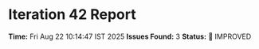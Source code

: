 # Iteration 42 Report
**Time:** Fri Aug 22 10:14:47 IST 2025
**Issues Found:** 3
**Status:** 🔧 IMPROVED
